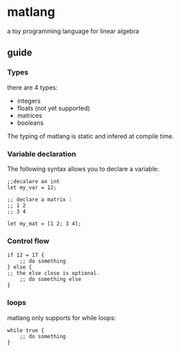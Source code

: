 # matlang

a toy programming language for linear algebra

## guide

### Types

there are 4 types:

* integers
* floats (not yet supported)
* matrices
* booleans

The typing of matlang is static and infered at compile time.

### Variable declaration

The following syntax allows you to declare a variable:

```
;;decalare an int
let my_var = 12;

;; declare a matrix :
;; 1 2
;; 3 4

let my_mat = [1 2; 3 4];
```


### Control flow

```
if 12 = 17 {
	;; do something
} else {
;; the else close is optional.
	;; do something else
}
```

### loops

matlang only supports for while loops:

```
while true {
	;; do something
}
```

